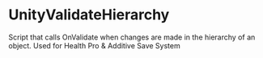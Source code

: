# UnityValidateHierarchy
Script that calls OnValidate when changes are made in the hierarchy of an object. Used for Health Pro &amp; Additive Save System
